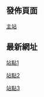 
## 發佈頁面

[主站](https://freejavbt.com)

## 最新網址


[站點1](https://javmenu.com)

[站點2](https://avgod.club)

[站點3](https://kikiav.com)

